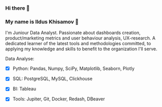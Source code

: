 ### **Hi there** 👋

### **My name is Ildus Khisamov** 🙋

I'm Juniour Data Analyst. Passionate about dashboards creation, product/marketing metrics and user behaviour analysis, UX-research. A dedicated learner of the latest tools and methodologies committed, to applying my knowledge and skills to benefit to the organization I'll serve.

Data Analyse:

- [X] Python: Pandas, Numpy, SciPy, Matplotlib, Seaborn, Plotly

- [X] SQL: PostgreSQL, MySQL, Clickhouse

- [X] BI: Tableau
 
- [X] Tools: Jupiter, Git, Docker, Redash, DBeaver
